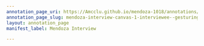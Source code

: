 ```yaml
---
annotation_page_uri: https://Amcclu.github.io/mendoza-1018/annotations/mendoza-interview-canvas-1-interviewee--gesturing--contextualizing--body-language--smiling--eye-contact-.json
annotation_page_slug: mendoza-interview-canvas-1-interviewee--gesturing--contextualizing--body-language--smiling--eye-contact-
layout: annotation_page
manifest_label: Mendoza Interview

---
```

